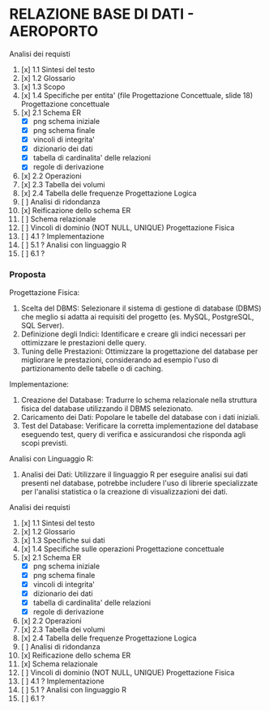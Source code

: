 # RELAZIONE BASE DI DATI - AEROPORTO 

Analisi dei requisti
   1. [x] 1.1 Sintesi del testo
   2. [x] 1.2 Glossario
   3. [x] 1.3 Scopo
   4. [x] 1.4 Specifiche per entita' (file Progettazione Concettuale, slide 18)
Progettazione concettuale
   1. [x] 2.1 Schema ER
      - [x] png schema iniziale
      - [x] png schema finale
      - [x] vincoli di integrita'
      - [x] dizionario dei dati
      - [x] tabella di cardinalita' delle relazioni
      - [x] regole di derivazione
   2. [x] 2.2 Operazioni
   3. [x] 2.3 Tabella dei volumi
   4. [x] 2.4 Tabella delle frequenze
Progettazione Logica
   1. [ ] Analisi di ridondanza
   2. [x] Reificazione dello schema ER
   3. [ ] Schema relazionale
   4. [ ] Vincoli di dominio (NOT NULL, UNIQUE)
Progettazione Fisica
   1. [ ] 4.1 ?
Implementazione
   1. [ ] 5.1 ?
Analisi con linguaggio R
   1. [ ] 6.1 ?


### Proposta

Progettazione Fisica:
   1. Scelta del DBMS: Selezionare il sistema di gestione di database (DBMS) che meglio si adatta ai requisiti del progetto (es. MySQL, PostgreSQL, SQL Server).
   2. Definizione degli Indici: Identificare e creare gli indici necessari per ottimizzare le prestazioni delle query.
   3. Tuning delle Prestazioni: Ottimizzare la progettazione del database per migliorare le prestazioni, considerando ad esempio l'uso di partizionamento delle tabelle o di caching.

Implementazione:
   1. Creazione del Database: Tradurre lo schema relazionale nella struttura fisica del database utilizzando il DBMS selezionato.
   2. Caricamento dei Dati: Popolare le tabelle del database con i dati iniziali.
   3. Test del Database: Verificare la corretta implementazione del database eseguendo test, query di verifica e assicurandosi che risponda agli scopi previsti.

Analisi con Linguaggio R:
   1. Analisi dei Dati: Utilizzare il linguaggio R per eseguire analisi sui dati presenti nel database, potrebbe includere l'uso di librerie specializzate per l'analisi statistica o la creazione di visualizzazioni dei dati.



Analisi dei requisti
1. [x] 1.1 Sintesi del testo
2. [x] 1.2 Glossario
3. [x] 1.3 Specifiche sui dati
3. [x] 1.4 Specifiche sulle operazioni
Progettazione concettuale
1. [x] 2.1 Schema ER
      - [x] png schema iniziale
      - [x] png schema finale
      - [x] vincoli di integrita'
      - [x] dizionario dei dati
      - [x] tabella di cardinalita' delle relazioni
      - [x] regole di derivazione
2. [x] 2.2 Operazioni
3. [x] 2.3 Tabella dei volumi
4. [x] 2.4 Tabella delle frequenze
Progettazione Logica
1. [ ] Analisi di ridondanza
2. [x] Reificazione dello schema ER
3. [x] Schema relazionale
4. [ ] Vincoli di dominio (NOT NULL, UNIQUE)
   Progettazione Fisica
1. [ ] 4.1 ?
   Implementazione
1. [ ] 5.1 ?
   Analisi con linguaggio R
1. [ ] 6.1 ?
